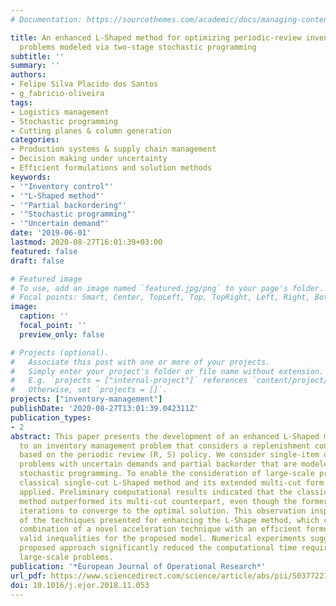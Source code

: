 ```yaml
---
# Documentation: https://sourcethemes.com/academic/docs/managing-content/

title: An enhanced L-Shaped method for optimizing periodic-review inventory control
  problems modeled via two-stage stochastic programming
subtitle: ''
summary: ''
authors:
- Felipe Silva Placido dos Santos
- g_fabricio-oliveira
tags: 
- Logistics management
- Stochastic programming
- Cutting planes & column generation
categories: 
- Production systems & supply chain management
- Decision making under uncertainty
- Efficient formulations and solution methods
keywords:
- '"Inventory control"'
- '"L-Shaped method"'
- '"Partial backordering"'
- '"Stochastic programming"'
- '"Uncertain demand"'
date: '2019-06-01'
lastmod: 2020-08-27T16:01:39+03:00
featured: false
draft: false

# Featured image
# To use, add an image named `featured.jpg/png` to your page's folder.
# Focal points: Smart, Center, TopLeft, Top, TopRight, Left, Right, BottomLeft, Bottom, BottomRight.
image:
  caption: ''
  focal_point: ''
  preview_only: false

# Projects (optional).
#   Associate this post with one or more of your projects.
#   Simply enter your project's folder or file name without extension.
#   E.g. `projects = ["internal-project"]` references `content/project/deep-learning/index.md`.
#   Otherwise, set `projects = []`.
projects: ["inventory-management"]
publishDate: '2020-08-27T13:01:39.042311Z'
publication_types:
- 2
abstract: This paper presents the development of an enhanced L-Shaped method applied
  to an inventory management problem that considers a replenishment control system
  based on the periodic review (R, S) policy. We consider single-item one-echelon
  problems with uncertain demands and partial backorder that are modeled using two-stage
  stochastic programming. To enable the consideration of large-scale problems, the
  classical single-cut L-Shaped method and its extended multi-cut form were initially
  applied. Preliminary computational results indicated that the classical L-Shaped
  method outperformed its multi-cut counterpart, even though the former required more
  iterations to converge to the optimal solution. This observation inspired the development
  of the techniques presented for enhancing the L-Shape method, which consist of the
  combination of a novel acceleration technique with an efficient formulation and
  valid inequalities for the proposed model. Numerical experiments suggest that the
  proposed approach significantly reduced the computational time required to solve
  large-scale problems.
publication: '*European Journal of Operational Research*'
url_pdf: https://www.sciencedirect.com/science/article/abs/pii/S0377221718309949 https://linkinghub.elsevier.com/retrieve/pii/S0377221718309949
doi: 10.1016/j.ejor.2018.11.053
---
```

